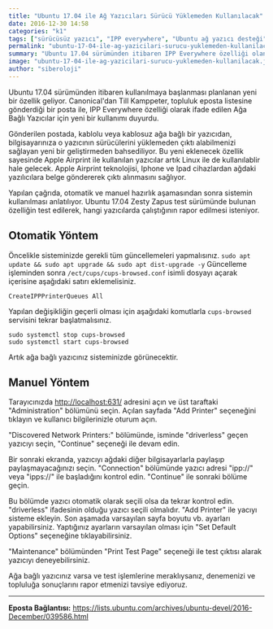 ```yaml
---
title: "Ubuntu 17.04 ile Ağ Yazıcıları Sürücü Yüklemeden Kullanılacak"
date: 2016-12-30 14:58
categories: "k1"
tags: ["sürücüsüz yazıcı", "IPP everywhere", "Ubuntu ağ yazıcı desteği"]
permalink: "ubuntu-17-04-ile-ag-yazicilari-surucu-yuklemeden-kullanilacak"
summary: "Ubuntu 17.04 sürümünden itibaren IPP Everywhere özelliği olan ağ yazıcıları kullanılabilir olacak."
image: "ubuntu-17-04-ile-ag-yazicilari-surucu-yuklemeden-kullanilacak.jpg"
author: "siberoloji"
---
```

Ubuntu 17.04 sürümünden itibaren kullanılmaya başlanması planlanan yeni bir özellik geliyor.  Canonical'dan Till Kamppeter, topluluk eposta listesine gönderdiği bir posta ile, IPP Everywhere özelliği olarak ifade edilen Ağa Bağlı Yazıcılar için yeni bir kullanımı duyurdu.

Gönderilen postada, kablolu veya kablosuz ağa bağlı bir yazıcıdan, bilgisayarınıza o yazıcının sürücülerini yüklemeden çıktı alabilmenizi sağlayan yeni bir geliştirmeden bahsediliyor.
Bu yeni eklenecek özellik sayesinde Apple Airprint ile kullanılan yazıcılar artık Linux ile de kullanılablir hale gelecek. Apple Airprint teknolojisi, Iphone ve Ipad cihazlardan ağdaki yazılıcılara belge göndererek çıktı alınmasını sağlıyor.

Yapılan çağrıda, otomatik ve manuel hazırlık aşamasından sonra sistemin kullanılması anlatılıyor. Ubuntu 17.04 Zesty Zapus test sürümünde bulunan özelliğin test edilerek, hangi yazıcılarda çalıştığının rapor edilmesi isteniyor.

## Otomatik Yöntem
Öncelikle sisteminizde gerekli tüm güncellemeleri yapmalısınız. `sudo apt update && sudo apt upgrade && sudo apt dist-upgrade -y` Güncelleme işleminden sonra `/ect/cups/cups-browsed.conf` isimli dosyayı açarak içerisine aşağıdaki satırı eklemelisiniz.

```
CreateIPPPrinterQueues All
```

Yapılan değişikliğin geçerli olması için aşağıdaki komutlarla `cups-browsed` servisini tekrar başlatmalısınız.

```
sudo systemctl stop cups-browsed
sudo systemctl start cups-browsed
```

Artık ağa bağlı yazıcınız sisteminizde görünecektir.

## Manuel Yöntem
Tarayıcınızda <http://localhost:631/> adresini açın ve üst taraftaki "Administration" bölümünü seçin. Açılan sayfada "Add Printer" seçeneğini tıklayın ve kullanıcı bilgilerinizle oturum açın.

"Discovered Network Printers:" bölümünde, isminde "driverless" geçen yazıcıyı seçin, "Continue" seçeneği ile devam edin.

Bir sonraki ekranda, yazıcıyı ağdaki diğer bilgisayarlarla paylaşıp paylaşmayacağınızı seçin. "Connection" bölümünde yazıcı adresi "ipp://" veya "ipps://" ile başladığını kontrol edin. "Continue" ile sonraki bölüme geçin.

Bu bölümde yazıcı otomatik olarak seçili olsa da tekrar kontrol edin. "driverless" ifadesinin olduğu yazıcı seçili olmalıdır.  "Add Printer" ile yacıyı sisteme ekleyin. Son aşamada varsayılan sayfa boyutu vb. ayarları yapabilirsiniz. Yaptığınız ayarların varsayılan olması için "Set Default Options" seçeneğine tıklayabilirsiniz.

"Maintenance" bölümünden "Print Test Page" seçeneği ile test çıktısı alarak yazıcıyı deneyebilirsiniz.

Ağa bağlı yazıcınız varsa ve test işlemlerine meraklıysanız, denemenizi ve topluluğa sonuçlarını rapor etmenizi tavsiye ediyoruz.

---

<i class="orange big mail outline icon"></i>
**Eposta Bağlantısı:**  <https://lists.ubuntu.com/archives/ubuntu-devel/2016-December/039586.html>
